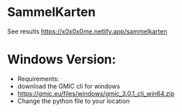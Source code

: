 # SammelKarten
See  results
https://x0x0x0me.netlify.app/sammelkarten


# Windows Version:
* Requirements:
* download the GMIC cli for windows
* https://gmic.eu/files/windows/gmic_3.0.1_cli_win64.zip
* Change the python file to your location 

